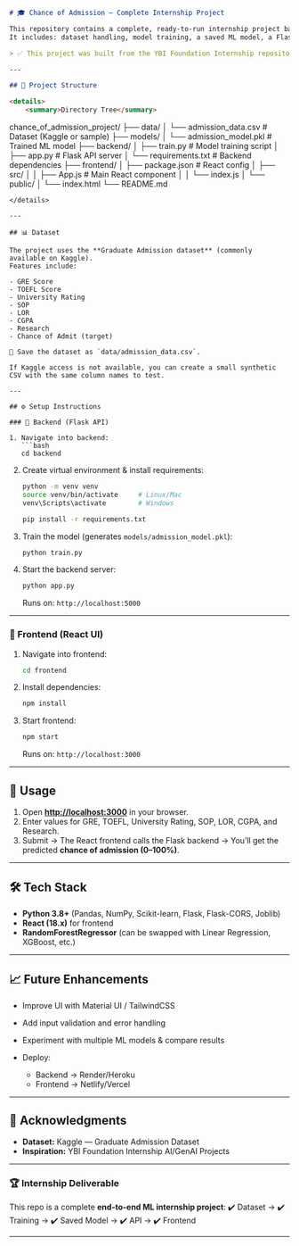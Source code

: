 ```markdown
# 🎓 Chance of Admission — Complete Internship Project

This repository contains a complete, ready-to-run internship project based on the **"Chance of Admission"** problem (predicting graduate admission chances).  
It includes: dataset handling, model training, a saved ML model, a Flask backend API, and a minimal React frontend to demonstrate predictions.

> ✅ This project was built from the YBI Foundation Internship repository idea and delivered as a full end-to-end implementation.

---

## 📂 Project Structure

<details>
    <summary>Directory Tree</summary>

```
chance_of_admission_project/
├── data/
│   └── admission_data.csv      # Dataset (Kaggle or sample)
├── models/
│   └── admission_model.pkl     # Trained ML model
├── backend/
│   ├── train.py                # Model training script
│   ├── app.py                  # Flask API server
│   └── requirements.txt        # Backend dependencies
├── frontend/
│   ├── package.json            # React config
│   ├── src/
│   │   ├── App.js              # Main React component
│   │   └── index.js
│   └── public/
│       └── index.html
└── README.md
```
</details>

---

## 📊 Dataset

The project uses the **Graduate Admission dataset** (commonly available on Kaggle).  
Features include:

- GRE Score  
- TOEFL Score  
- University Rating  
- SOP  
- LOR  
- CGPA  
- Research  
- Chance of Admit (target)  

📌 Save the dataset as `data/admission_data.csv`.

If Kaggle access is not available, you can create a small synthetic CSV with the same column names to test.

---

## ⚙️ Setup Instructions

### 🔹 Backend (Flask API)

1. Navigate into backend:
   ```bash
   cd backend
````

2. Create virtual environment & install requirements:

   ```bash
   python -m venv venv
   source venv/bin/activate     # Linux/Mac
   venv\Scripts\activate        # Windows

   pip install -r requirements.txt
   ```

3. Train the model (generates `models/admission_model.pkl`):

   ```bash
   python train.py
   ```

4. Start the backend server:

   ```bash
   python app.py
   ```

   Runs on: `http://localhost:5000`

---

### 🔹 Frontend (React UI)

1. Navigate into frontend:

   ```bash
   cd frontend
   ```

2. Install dependencies:

   ```bash
   npm install
   ```

3. Start frontend:

   ```bash
   npm start
   ```

   Runs on: `http://localhost:3000`

---

## 🚀 Usage

1. Open **[http://localhost:3000](http://localhost:3000)** in your browser.
2. Enter values for GRE, TOEFL, University Rating, SOP, LOR, CGPA, and Research.
3. Submit → The React frontend calls the Flask backend → You’ll get the predicted **chance of admission (0–100%)**.

---

## 🛠 Tech Stack

* **Python 3.8+** (Pandas, NumPy, Scikit-learn, Flask, Flask-CORS, Joblib)
* **React (18.x)** for frontend
* **RandomForestRegressor** (can be swapped with Linear Regression, XGBoost, etc.)

---

## 📈 Future Enhancements

* Improve UI with Material UI / TailwindCSS
* Add input validation and error handling
* Experiment with multiple ML models & compare results
* Deploy:

  * Backend → Render/Heroku
  * Frontend → Netlify/Vercel

---

## 🙌 Acknowledgments

* **Dataset:** Kaggle — Graduate Admission Dataset
* **Inspiration:** YBI Foundation Internship AI/GenAI Projects

---

### 🏆 Internship Deliverable

This repo is a complete **end-to-end ML internship project**:
✔️ Dataset → ✔️ Training → ✔️ Saved Model → ✔️ API → ✔️ Frontend

---